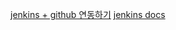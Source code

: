 [jenkins + github 연동하기](https://goddaehee.tistory.com/258)
[jenkins docs](https://www.jenkins.io/doc/)